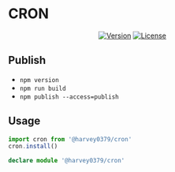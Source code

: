 # CRON

<p align="center">
  <a href="https://www.npmjs.com/package/@harvey0379/cron"><img src="https://img.shields.io/npm/v/@harvey0379/cron.svg?sanitize=true" alt="Version"></a>
  <a href="https://www.npmjs.com/package/@harvey0379/cron"><img src="https://img.shields.io/npm/l/@harvey0379/cron.svg?sanitize=true" alt="License"></a>
</p>

## Publish

- `npm version`
- `npm run build`
- `npm publish --access=publish`

## Usage

```ts
import cron from '@harvey0379/cron'
cron.install()
```

```ts
declare module '@harvey0379/cron'
```
